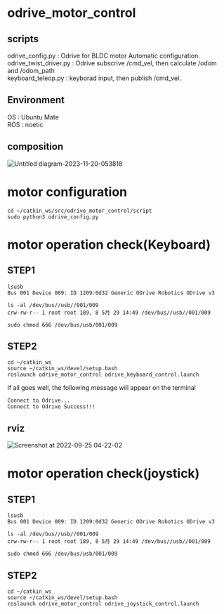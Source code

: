 # odrive_motor_control
## scripts

odrive_config.py       : Odrive for BLDC motor Automatic configuration.  
odrive_twist_driver.py : Odrive subscrive /cmd_vel, then calculate /odom and /odom_path  
keyboard_teleop.py     : keyborad input, then publish /cmd_vel.  

## Environment
OS : Ubuntu Mate  
ROS : noetic

## composition
![Untitled diagram-2023-11-20-053818](https://github.com/Arcanain/odrive_motor_control/assets/52307432/7855f467-9c50-4226-a4b3-aa8d1887d376)

# motor configuration
```
cd ~/catkin_ws/src/odrive_motor_control/script
sudo python3 odrive_config.py
```

# motor operation check(Keyboard)

## STEP1
```
lsusb
Bus 001 Device 009: ID 1209:0d32 Generic ODrive Robotics ODrive v3
```

```
ls -al /dev/bus//usb//001/009
crw-rw-r-- 1 root root 189, 8 5月 29 14:49 /dev/bus//usb//001/009
```

```
sudo chmod 666 /dev/bus/usb/001/009
```

## STEP2
```
cd ~/catkin_ws
source ~/catkin_ws/devel/setup.bash
roslaunch odrive_motor_control odrive_keyboard_control.launch
```

If all goes well, the following message will appear on the terminal
```
Connect to Odrive...
Connect to Odrive Success!!!
```

## rviz
![Screenshot at 2022-09-25 04-22-02](https://user-images.githubusercontent.com/52307432/192115079-4b98a837-ac96-4961-88ec-0cbac8609a34.png)

# motor operation check(joystick)
## STEP1
```
lsusb
Bus 001 Device 009: ID 1209:0d32 Generic ODrive Robotics ODrive v3
```

```
ls -al /dev/bus//usb//001/009
crw-rw-r-- 1 root root 189, 8 5月 29 14:49 /dev/bus//usb//001/009
```

```
sudo chmod 666 /dev/bus/usb/001/009
```
## STEP2
```
cd ~/catkin_ws
source ~/catkin_ws/devel/setup.bash
roslaunch odrive_motor_control odrive_joystick_control.launch
```
